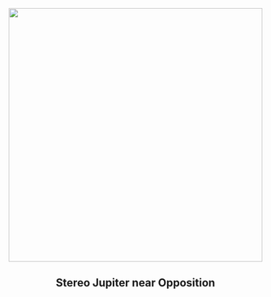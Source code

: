 
<p align="center"><img src="https://apod.nasa.gov/apod/image/2311/2023-11-17-1617_1632-Jupiter_Stereo1200.png" width="500" height="500"></p>
<h2 align="center"> Stereo Jupiter near Opposition </h2>
